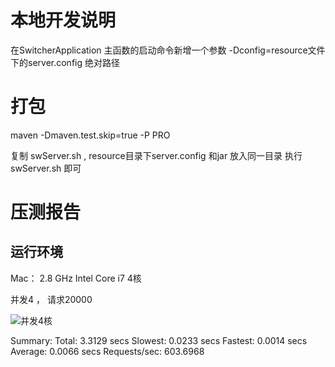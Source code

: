 # 本地开发说明

在SwitcherApplication 主函数的启动命令新增一个参数 -Dconfig=resource文件下的server.config 绝对路径


# 打包

maven  -Dmaven.test.skip=true -P PRO

复制 swServer.sh , resource目录下server.config 和jar 放入同一目录 执行swServer.sh 即可


# 压测报告

## 运行环境
Mac： 2.8 GHz Intel Core i7 4核

并发4 ， 请求20000

![并发4核](./doc/images/stress-n2000-c4.png)


Summary:
  Total:	3.3129 secs
  Slowest:	0.0233 secs
  Fastest:	0.0014 secs
  Average:	0.0066 secs
  Requests/sec:	603.6968